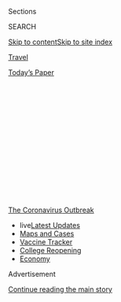 <div id="app">

<div>

<div>

<div>

<div class="NYTAppHideMasthead css-1q2w90k e1suatyy0">

<div class="section css-ui9rw0 e1suatyy2">

<div class="css-eph4ug er09x8g0">

<div class="css-6n7j50">

</div>

<span class="css-1dv1kvn">Sections</span>

<div class="css-10488qs">

<span class="css-1dv1kvn">SEARCH</span>

</div>

[Skip to content](#site-content)[Skip to site
index](#site-index)

</div>

<div id="masthead-section-label" class="css-1wr3we4 eaxe0e00">

[Travel](https://www.nytimes3xbfgragh.onion/section/travel)

</div>

<div class="css-10698na e1huz5gh0">

</div>

</div>

<div id="masthead-bar-one" class="section hasLinks css-15hmgas e1csuq9d3">

<div class="css-uqyvli e1csuq9d0">

</div>

<div class="css-1uqjmks e1csuq9d1">

</div>

<div class="css-9e9ivx">

[](https://myaccount.nytimes3xbfgragh.onion/auth/login?response_type=cookie&client_id=vi)

</div>

<div class="css-1bvtpon e1csuq9d2">

[Today’s
Paper](https://www.nytimes3xbfgragh.onion/section/todayspaper)

</div>

</div>

</div>

</div>

<div data-aria-hidden="false">

<div id="site-content" data-role="main">

<div>

<div class="css-1aor85t" style="opacity:0.000000001;z-index:-1;visibility:hidden">

<div class="css-1hqnpie">

<div class="css-epjblv">

<span class="css-17xtcya">[Travel](/section/travel)</span><span class="css-x15j1o">|</span><span class="css-fwqvlz">The
New College
Drop-Off</span>

</div>

<div class="css-k008qs">

<div class="css-1iwv8en">

<span class="css-18z7m18"></span>

<div>

</div>

</div>

<span class="css-1n6z4y">https://nyti.ms/3f4jxKg</span>

<div class="css-1705lsu">

<div class="css-4xjgmj">

<div class="css-4skfbu" data-role="toolbar" data-aria-label="Social Media Share buttons, Save button, and Comments Panel with current comment count" data-testid="share-tools">

  - 
  - 
  - 
  - 
    
    <div class="css-6n7j50">
    
    </div>

  - 
  - 

</div>

</div>

</div>

</div>

</div>

</div>

<div id="NYT_TOP_BANNER_REGION" class="css-13pd83m">

<div>

<div id="styln-prism-menu-1592847958612" class="section interactive-content interactive-size-medium css-1edisqu">

<div class="css-17ih8de interactive-body">

<div id="scroll-container" class="css-1gj85ro">

[<span class="styln-title-wrap"><span class="css-1pje3qr">The
Coronavirus</span><span class="css-1pje3qr">
Outbreak</span></span>](https://www.nytimes3xbfgragh.onion/news-event/coronavirus?action=click&pgtype=Article&state=default&region=TOP_BANNER&context=storylines_menu)

  - <span class="css-kqxiym" data-emphasize="true">live</span>[Latest
    Updates](https://www.nytimes3xbfgragh.onion/2020/08/04/world/coronavirus-cases.html?action=click&pgtype=Article&state=default&region=TOP_BANNER&context=storylines_menu)
  - [Maps and
    Cases](https://www.nytimes3xbfgragh.onion/interactive/2020/us/coronavirus-us-cases.html?action=click&pgtype=Article&state=default&region=TOP_BANNER&context=storylines_menu)
  - [Vaccine
    Tracker](https://www.nytimes3xbfgragh.onion/interactive/2020/science/coronavirus-vaccine-tracker.html?action=click&pgtype=Article&state=default&region=TOP_BANNER&context=storylines_menu)
  - [College
    Reopening](https://www.nytimes3xbfgragh.onion/2020/08/02/us/covid-college-reopening.html?action=click&pgtype=Article&state=default&region=TOP_BANNER&context=storylines_menu)
  - [Economy](https://www.nytimes3xbfgragh.onion/live/2020/08/04/business/stock-market-today-coronavirus?action=click&pgtype=Article&state=default&region=TOP_BANNER&context=storylines_menu)

</div>

</div>

</div>

</div>

</div>

<div id="top-wrapper" class="css-1sy8kpn">

<div id="top-slug" class="css-l9onyx">

Advertisement

</div>

[Continue reading the main
story](#after-top)

<div class="ad top-wrapper" style="text-align:center;height:100%;display:block;min-height:250px">

<div id="top" class="place-ad" data-position="top" data-size-key="top">

</div>

</div>

<div id="after-top">

</div>

</div>

<div>

<div id="sponsor-wrapper" class="css-1hyfx7x">

<div id="sponsor-slug" class="css-19vbshk">

Supported by

</div>

[Continue reading the main
story](#after-sponsor)

<div id="sponsor" class="ad sponsor-wrapper" style="text-align:center;height:100%;display:block">

</div>

<div id="after-sponsor">

</div>

</div>

<div class="css-186x18t">

</div>

<div class="css-1vkm6nb ehdk2mb0">

# The New College Drop-Off

</div>

A bittersweet family tradition has become an exercise in risk
assessment, logistics and trying to understand ever-changing rules.

<div class="css-79elbk" data-testid="photoviewer-wrapper">

<div class="css-z3e15g" data-testid="photoviewer-wrapper-hidden">

</div>

<div class="css-1a48zt4 ehw59r15" data-testid="photoviewer-children">

![<span class="css-16f3y1r e13ogyst0" data-aria-hidden="true">Matthew
and Audrey Lorence outside their home in Needham, Mass. Their parents,
Jean and Mark, are struggling to best get the college students —
Matthew, a junior at New York University, and Audrey, a first-year at
University of Pittsburgh — to school. Younger siblings Meredith and Luke
usually take part in this family tradition. No dice this
year.</span><span class="css-cnj6d5 e1z0qqy90" itemprop="copyrightHolder"><span class="css-1ly73wi e1tej78p0">Credit...</span><span><span>Katherine
Taylor for The New York
Times</span></span></span>](https://static01.graylady3jvrrxbe.onion/images/2020/07/28/travel/28college/merlin_175044948_c9c97e00-b9bd-4332-8ad5-f1d0520b78ab-articleLarge.jpg?quality=75&auto=webp&disable=upscale)

</div>

</div>

<div class="css-18e8msd">

<div class="css-vp77d3 epjyd6m0">

<div class="css-1baulvz">

By <span class="css-1baulvz last-byline" itemprop="name">Julie
Weed</span>

</div>

</div>

  - 
    
    <div class="css-ld3wwf e16638kd2">
    
    Published July 29, 2020Updated July 31,
    2020
    
    </div>

  - 
    
    <div class="css-4xjgmj">
    
    <div class="css-pvvomx" data-role="toolbar" data-aria-label="Social Media Share buttons, Save button, and Comments Panel with current comment count" data-testid="share-tools">
    
      - 
      - 
      - 
      - 
        
        <div class="css-6n7j50">
        
        </div>
    
      - 
      - 
    
    </div>
    
    </div>

</div>

</div>

<div class="section meteredContent css-1r7ky0e" name="articleBody" itemprop="articleBody">

<div class="css-1fanzo5 StoryBodyCompanionColumn">

<div class="css-53u6y8">

Maureen Rayhill of Seattle sounds like a public health official as she
describes the current process for coronavirus testing, rattling off
research she’s done on in-person testing centers versus mail-order
companies and how their turnaround times for results compare. But she’s
not. She’s a mother, just trying to get her oldest child to college.

The poignant annual tradition of college drop-off — parents driving the
new, nervous college student to school, bringing along brothers and
sisters to see their sibling’s new home, setting up the tiny dorm room
together, sharing one last meal with the entire family, then waving
goodbye as the almost-adult runs off with a big pack of possible new
best friends — has become the latest family milestone rendered almost
unrecognizable by the coronavirus pandemic.

Ms. Rayhill, 49, has already canceled the family vacation in Maine that
she had dreamed of taking before bringing Corrigan to Colby College in
Waterville next month. Instead, the retired nurse and homemaker is
frantically caught up with how to get a virus test done within 72 hours
of departure to meet the Maine state requirements, when current test
results are taking up to five days to be returned.

“It’s nothing like what we thought it would be,” she says.

The drop-off has always been a momentous trip, fraught with strong
emotions felt by parents and children alike. Now pile on the additional
stress of Covid-19. Families need to navigate how to best get to campus
while minimizing their exposure to the virus, all while trying to adhere
to changing and often confusing school and state health, safety and
travel rules.

</div>

</div>

<div class="css-1fanzo5 StoryBodyCompanionColumn">

<div class="css-53u6y8">

“When we dropped off my son three years ago, the whole family went and
it was this bittersweet fun event for us all,” said Mark Lorence of
Needham, Mass., as he recalled the first trip to leave his oldest son,
Matthew, at New York University. This fall will likely see Mr. Lorence,
58, driving down to New York, with masks and food from home, and back
again in one day. “Now we have Plan A, B and C, depending on what’s
going on.”

Randy Dunbar, a father trying to coordinate the cross-country trip for
his daughter, Alex, from Colorado to North Carolina, echoed the
sentiment.

“It’s supposed to be a time to contemplate this great goodbye,” he said.
“But I’m thinking, ‘Where am I allowed to
park?’”

<div class="css-79elbk" data-testid="photoviewer-wrapper">

<div class="css-z3e15g" data-testid="photoviewer-wrapper-hidden">

</div>

<div class="css-1a48zt4 ehw59r15" data-testid="photoviewer-children">

<div class="css-zgakxe erfvjey0">

<span class="css-1ly73wi e1tej78p0">Image</span>

<div class="css-zjzyr8">

<div data-testid="lazyimage-container" style="height:515.5555555555555px">

</div>

</div>

</div>

<span class="css-16f3y1r e13ogyst0" data-aria-hidden="true">Corrigan
Rayhill in Seattle, packing for Colby
College.</span><span class="css-cnj6d5 e1z0qqy90" itemprop="copyrightHolder"><span class="css-1ly73wi e1tej78p0">Credit...</span><span>Reeny
Rayhill</span></span>

</div>

</div>

## Logistics at the state, college and personal level

Complications and confusion come way before those campus gates. Nearly
half of the country’s states currently have [statewide travel
restrictions](https://www.nytimes3xbfgragh.onion/2020/07/10/travel/state-travel-restrictions.html),
with various degrees of self-quarantines orders — encouraged, strongly
encouraged, mandatory — not to mention suggested or required testing.
Some counties, metro areas or municipalities have issued their own rules
for travelers.

</div>

</div>

<div class="css-1fanzo5 StoryBodyCompanionColumn">

<div class="css-53u6y8">

New York is one of many states with extremely strict travel policies,
requiring anyone traveling from Puerto Rico, Washington, D.C., and [34
other
states](https://coronavirus.health.ny.gov/covid-19-travel-advisory) —
those with high infection rates — to self-quarantine for 14
days.

<div id="NYT_MAIN_CONTENT_1_REGION" class="css-9tf9ac">

<div>

<div id="styln-covid-updates-world" class="section interactive-content interactive-size-medium css-1ftcdic">

<div class="css-17ih8de interactive-body">

<div id="styln-briefing-block" data-asset-id="QXJ0aWNsZTpueXQ6Ly9hcnRpY2xlLzNhNGMwYWI5LWIwY2QtNWQwOS1hZTgwLTdjMGU3ZTA1OWQ2OA==">

<div class="briefing-block-header-section">

# [Latest Updates: Global Coronavirus Outbreak](https://www.nytimes3xbfgragh.onion/2020/08/04/world/coronavirus-cases.html?action=click&pgtype=Article&state=default&region=MAIN_CONTENT_1&context=storylines_live_updates)

<div class="briefing-block-ts">

Updated 2020-08-05T07:58:24.076Z

</div>

</div>

  - [As talks drag on, McConnell signals openness to jobless aid
    extension, and negotiators agree on a
    deadline.](https://www.nytimes3xbfgragh.onion/2020/08/04/world/coronavirus-cases.html?action=click&pgtype=Article&state=default&region=MAIN_CONTENT_1&context=storylines_live_updates#link-762df92)
  - [Novavax sees encouraging results from two studies of its
    experimental
    vaccine.](https://www.nytimes3xbfgragh.onion/2020/08/04/world/coronavirus-cases.html?action=click&pgtype=Article&state=default&region=MAIN_CONTENT_1&context=storylines_live_updates#link-1228a480)
  - [Mississippians must now wear masks in public, governor
    says.](https://www.nytimes3xbfgragh.onion/2020/08/04/world/coronavirus-cases.html?action=click&pgtype=Article&state=default&region=MAIN_CONTENT_1&context=storylines_live_updates#link-794484ed)

<div class="briefing-block-footer">

<div class="briefing-block-footer-meta">

[See more
updates](https://www.nytimes3xbfgragh.onion/2020/08/04/world/coronavirus-cases.html?action=click&pgtype=Article&state=default&region=MAIN_CONTENT_1&context=storylines_live_updates)

</div>

<div class="briefing-block-briefinglinks">

<span>More live coverage:</span>
[Markets](https://www.nytimes3xbfgragh.onion/live/2020/08/04/business/stock-market-today-coronavirus?action=click&pgtype=Article&state=default&region=MAIN_CONTENT_1&context=storylines_live_updates)

</div>

</div>

</div>

</div>

</div>

</div>

</div>

Jennifer Overholt of Menlo Park, Calif., 56, said she paged through
screen after screen of quarantine-related comments and questions on a
Facebook page for parents of students attending Rensselaer Polytechnic
Institute in Troy, N.Y., where her son, Cole Mediratta, will go for his
sophomore year.

“There’s worry and concern,” said Ms. Overholt, a nonprofit executive.
First-year parents, who already had questions, like whether rice cookers
are allowed in dorm rooms, are now wondering where their child will be
quarantined if they test positive for the virus.

Two questions about travel bubbled up again and again. Does a 14-day
quarantine mean that if you arrive in New York, you have to stay for 14
days? (No, [you can leave anytime, but must quarantine the whole time
you are in the
state](https://coronavirus.health.ny.gov/system/files/documents/2020/06/interimguidance_traveladvisory.pdf).)
Do you have to quarantine if your home state is not on the restricted
list, but you drive through a hot zone state on the way to New York?
([Not](https://coronavirus.health.ny.gov/system/files/documents/2020/06/interimguidance_traveladvisory.pdf)
[as long as you spent fewer than 24 hours in hot zone
states](https://coronavirus.health.ny.gov/system/files/documents/2020/06/interimguidance_traveladvisory.pdf).)

“It was kind of overwhelming, so I stopped looking,” she said.

Parents are discovering that, regardless of what guidelines are posted,
policies are changing with new data and little notice almost daily.
Washington, D.C., home to around 20 colleges and universities, announced
last Friday that beginning this Monday, travelers coming into the city
from a high-risk area need to self-quarantine for 14 days. This group
includes students. The only silver lining: [Travel that brings people
into the area for less than 24 hours is
allowed](https://coronavirus.dc.gov/page/mayor%E2%80%99s-order-2020-081-requirement-self-quarantine-after-non-essential-travel-during-covid-19),
so parents can drop-off students. No lingering.

The area’s schools are now determining how to comply. The order is so
new and has such broad implications that colleges did not immediately
specify how they would respond. A spokeswoman at Georgetown University,
Ruth McBain, wrote in an email that officials were reviewing the new
order and would ensure that the schools reopening plan would comply with
the district’s guidance.

But families across the country are waiting for details to be finalized.

Mr. Dunbar, a management consultant who will be taking his daughter from
their home in Boulder, Colo., to the University of North Carolina in
Chapel Hill, said he’s already had to change their flights three times
as Alex’s move-in dates shifted. His wife, Shawna, he said, spends about
an hour a day scanning the school’s website for new information and
comparing plans with friends who are also sending offspring to college.

</div>

</div>

<div class="css-1fanzo5 StoryBodyCompanionColumn">

<div class="css-53u6y8">

They are laser-focused on the latest updates from other schools, Mr.
Dunbar, 57, said, “because it seems like when one rolls out a new
policy, others follow it.”

Other parents may have their offspring around the house a bit longer.

Mr. Lorence, the management consultant from Needham, Mass., expected to
drop off Matthew at New York University in August. But just last week
Matthew decided to stay home until October. His classes are all online,
and his musical performance was canceled. He thinks a later move-in
would perhaps help him snag an apartment with reduced rent.

Meanwhile, the Lorences’ oldest daughter, Audrey, will be a first-year
student at University of Pittsburgh. For her drop-off in mid-August, the
entire family (Mark, his wife, Jean, and younger siblings Meredith and
Luke) wanted to go along for the ride. Now it will only be the parents,
and they struggled on whether to stay with family in town — grandparents
or an uncle’s family usually host them. This year, they decided to stay
in a hotel.

“Uncertainty is the word to describe it,” Mr. Lorence said.

## To fly or drive

Other families are deciding to fly or drive. Sure, air circulation on
planes is excellent, and the journey should be shorter, but it’s hard to
know [how full the flight will
be](https://www.nytimes3xbfgragh.onion/2020/07/21/travel/crowded-flights-coronavirus.html)
or if flight attendants will be enforcing mask-wearing. There are also
[fewer nonstop flights between smaller
cities](https://www.nytimes3xbfgragh.onion/2020/04/09/travel/coronavirus-regional-airports-cancellations.html),
fewer flights period, and airlines have been frequently changing times
and dates of flights to optimize revenues. All these headaches from the
air need to be weighed against a drive that might require hours in the
car, food stops and a hotel stay.

The Feder-Johnson family of Madison, Wis., typically flies to New
Orleans each school year, to drop off their daughter, Nora, at Tulane
University. This year, mother, father and daughter are driving the 14
hours each way. At restroom and fuel stops, Nora’s mother, Elizabeth
Feder, a public health researcher, will be looking to see if the people
around her are taking the necessary precautions.

“If we pull into a gas station and the people there aren’t wearing
masks, we’ll go on by to the next one,” Dr. Feder, 62, said.

Louisiana has had more than [100,000 Covid
cases](https://eur01.safelinks.protection.outlook.com/?url=https%3A%2F%2Fwww.nytimes3xbfgragh.onion%2Finteractive%2F2020%2Fus%2Flouisiana-coronavirus-cases.html&data=02%7C01%7C%7Cf98faf91db4c457cd27e08d82cdc651d%7C84df9e7fe9f640afb435aaaaaaaaaaaa%7C1%7C0%7C637308672381698693&sdata=VRikgzNv7F%2B0pyPzti%2FBaZGxDJK0RPTBOb7Ya7c7ssM%3D&reserved=0)
(including a significant increase in July), so when they arrive in New
Orleans, instead of exploring the sights, hearing live music and eating
at favorite restaurants as they did in years past, the family plans to
eat takeout and make “essential trips only” to help Nora set up her
home. Household items will be ordered online and picked up curbside.

</div>

</div>

<div class="css-1fanzo5 StoryBodyCompanionColumn">

<div class="css-53u6y8">

Finding a hotel for their short stay has been a worry. “The websites of
the national chains make the cleaning sound so thorough you could do
surgery in their rooms,” Ms. Feder said, but it’s hard to know what a
particular property is doing.

Even packing for the college student is different this year. With
concerns that the virus may flare on campus and cause the school to shut
down, Gina Anstey, 48, is sending her daughter Elise from Seattle to her
first year at Fordham University in New York City with just two large
suitcases, eschewing everything but the
essentials.

<div id="NYT_MAIN_CONTENT_3_REGION" class="css-9tf9ac">

<div>

<div id="styln-prism-freeform-1594220623585" class="section interactive-content interactive-size-medium css-1ftcdic">

<div class="css-17ih8de interactive-body">

<div id="prism-freeform-block-85410" class="css-19mumt8" data-role="complementary" data-storyline="The Coronavirus Outbreak" data-truncated="true" tabindex="0">

<div class="css-a8d9oz">

<div class="css-eb027h">

[](https://www.nytimes3xbfgragh.onion/news-event/coronavirus?action=click&pgtype=Article&state=default&region=MAIN_CONTENT_3&context=storylines_faq)

### The Coronavirus Outbreak ›

#### Frequently Asked Questions

Updated August 4, 2020

  - #### I have antibodies. Am I now immune?
    
      - As of right now,[that seems likely, for at least several
        months.](https://www.nytimes3xbfgragh.onion/2020/07/22/health/covid-antibodies-herd-immunity.html?action=click&pgtype=Article&state=default&region=MAIN_CONTENT_3&context=storylines_faq)
        There have been frightening accounts of people suffering what
        seems to be a second bout of Covid-19. But experts say these
        patients may have a drawn-out course of infection, with the
        virus taking a slow toll weeks to months after initial exposure.
        People infected with the coronavirus typically
        [produce](https://www.nature.com/articles/s41586-020-2456-9)
        immune molecules called antibodies, which are [protective
        proteins made in response to an
        infection](https://www.nytimes3xbfgragh.onion/2020/05/07/health/coronavirus-antibody-prevalence.html?action=click&pgtype=Article&state=default&region=MAIN_CONTENT_3&context=storylines_faq)[.
        These antibodies
        may](https://www.nytimes3xbfgragh.onion/2020/05/07/health/coronavirus-antibody-prevalence.html?action=click&pgtype=Article&state=default&region=MAIN_CONTENT_3&context=storylines_faq)
        last in the body [only two to three
        months](https://www.nature.com/articles/s41591-020-0965-6),
        which may seem worrisome, but that’s perfectly normal after an
        acute infection subsides, said Dr. Michael Mina, an immunologist
        at Harvard University. It may be possible to get the coronavirus
        again, but it’s highly unlikely that it would be possible in a
        short window of time from initial infection or make people
        sicker the second time.

  - #### I’m a small-business owner. Can I get relief?
    
      - The [stimulus bills enacted in
        March](https://www.nytimes3xbfgragh.onion/article/small-business-loans-stimulus-grants-freelancers-coronavirus.html?action=click&pgtype=Article&state=default&region=MAIN_CONTENT_3&context=storylines_faq)
        offer help for the millions of American small businesses. Those
        eligible for aid are businesses and nonprofit organizations with
        fewer than 500 workers, including sole proprietorships,
        independent contractors and freelancers. Some larger companies
        in some industries are also eligible. The help being offered,
        which is being managed by the Small Business Administration,
        includes the Paycheck Protection Program and the Economic Injury
        Disaster Loan program. But lots of folks have [not yet seen
        payouts.](https://www.nytimes3xbfgragh.onion/interactive/2020/05/07/business/small-business-loans-coronavirus.html?action=click&pgtype=Article&state=default&region=MAIN_CONTENT_3&context=storylines_faq)
        Even those who have received help are confused: The rules are
        draconian, and some are stuck sitting on [money they don’t know
        how to
        use.](https://www.nytimes3xbfgragh.onion/2020/05/02/business/economy/loans-coronavirus-small-business.html?action=click&pgtype=Article&state=default&region=MAIN_CONTENT_3&context=storylines_faq)
        Many small-business owners are getting less than they expected
        or [not hearing anything at
        all.](https://www.nytimes3xbfgragh.onion/2020/06/10/business/Small-business-loans-ppp.html?action=click&pgtype=Article&state=default&region=MAIN_CONTENT_3&context=storylines_faq)

  - #### What are my rights if I am worried about going back to work?
    
      - Employers have to provide [a safe
        workplace](https://www.osha.gov/SLTC/covid-19/standards.html)
        with policies that protect everyone equally. [And if one of your
        co-workers tests positive for the coronavirus, the
        C.D.C.](https://www.nytimes3xbfgragh.onion/article/coronavirus-money-unemployment.html?action=click&pgtype=Article&state=default&region=MAIN_CONTENT_3&context=storylines_faq)
        has said that [employers should tell their
        employees](https://www.cdc.gov/coronavirus/2019-ncov/community/guidance-business-response.html)
        -- without giving you the sick employee’s name -- that they may
        have been exposed to the virus.

  - #### Should I refinance my mortgage?
    
      - [It could be a good
        idea,](https://www.nytimes3xbfgragh.onion/article/coronavirus-money-unemployment.html?action=click&pgtype=Article&state=default&region=MAIN_CONTENT_3&context=storylines_faq)
        because mortgage rates have [never been
        lower.](https://www.nytimes3xbfgragh.onion/2020/07/16/business/mortgage-rates-below-3-percent.html?action=click&pgtype=Article&state=default&region=MAIN_CONTENT_3&context=storylines_faq)
        Refinancing requests have pushed mortgage applications to some
        of the highest levels since 2008, so be prepared to get in line.
        But defaults are also up, so if you’re thinking about buying a
        home, be aware that some lenders have tightened their standards.

  - #### What is school going to look like in September?
    
      - It is unlikely that many schools will return to a normal
        schedule this fall, requiring the grind of [online
        learning](https://www.nytimes3xbfgragh.onion/2020/06/05/us/coronavirus-education-lost-learning.html?action=click&pgtype=Article&state=default&region=MAIN_CONTENT_3&context=storylines_faq),
        [makeshift child
        care](https://www.nytimes3xbfgragh.onion/2020/05/29/us/coronavirus-child-care-centers.html?action=click&pgtype=Article&state=default&region=MAIN_CONTENT_3&context=storylines_faq)
        and [stunted
        workdays](https://www.nytimes3xbfgragh.onion/2020/06/03/business/economy/coronavirus-working-women.html?action=click&pgtype=Article&state=default&region=MAIN_CONTENT_3&context=storylines_faq)
        to continue. California’s two largest public school districts —
        Los Angeles and San Diego — said on July 13, that [instruction
        will be remote-only in the
        fall](https://www.nytimes3xbfgragh.onion/2020/07/13/us/lausd-san-diego-school-reopening.html?action=click&pgtype=Article&state=default&region=MAIN_CONTENT_3&context=storylines_faq),
        citing concerns that surging coronavirus infections in their
        areas pose too dire a risk for students and teachers. Together,
        the two districts enroll some 825,000 students. They are the
        largest in the country so far to abandon plans for even a
        partial physical return to classrooms when they reopen in
        August. For other districts, the solution won’t be an
        all-or-nothing approach. [Many
        systems](https://bioethics.jhu.edu/research-and-outreach/projects/eschool-initiative/school-policy-tracker/),
        including the nation’s largest, New York City, are devising
        [hybrid
        plans](https://www.nytimes3xbfgragh.onion/2020/06/26/us/coronavirus-schools-reopen-fall.html?action=click&pgtype=Article&state=default&region=MAIN_CONTENT_3&context=storylines_faq)
        that involve spending some days in classrooms and other days
        online. There’s no national policy on this yet, so check with
        your municipal school system regularly to see what is happening
        in your
community.

<div id="styln-survey-component-85410" class="styln-survey-component" data-surveyname="faq" data-surveystoryline="coronavirus">

</div>

</div>

<div class="css-6mllg9">

</div>

<div class="css-pmm6ed">

<span class="css-5gimkt"></span>

</div>

</div>

</div>

</div>

</div>

</div>

</div>

“They might decide on a dime, ‘you gotta go’ and she’ll have to take it
all home again,” said Ms. Anstey, a philanthropic consultant.

For some students, that heartbreaking scenario became real before they
even arrived. On July 20, Spelman College in Atlanta made the decision
to [move instruction
online](https://www.spelman.edu/academics/path-forward-2020-21). Just
three weeks earlier the school had announced a plan to welcome students
back to campus, but in that short period, the health crisis worsened.
Other schools, from Occidental College in California to Lafayette
College in Pennsylvania, are following suit to help ensure the safety of
their students and faculty.

## Get in, get settled, get out

Once on campus, forget the once-common niceties like parent orientations
and let’s-get-to-know-you coffees. No more chitchat with your child’s
new roommate and their family, or meanderings around campus to check out
the new science lab.

The 19-page move-in guide issued by the University of North Carolina,
Chapel Hill this year asks families to “leave as soon as is possible
once all student belongings have been brought to their rooms.” Like many
other schools, it also has limits on how many helpers can enter the dorm
and asks families to [share the elevator with their own move-in
group](https://housing.unc.edu/sites/housing.unc.edu/files/Move-In%20Guide%2020-21.pdf)
only.

Stores and restaurants, used to welcoming the influx of back-to-school
families, are under new rules as well. North Carolina restaurants are
under [orders to separate tables of diners by six feet and to operate at
no more than 50 percent
capacity](https://files.nc.gov/covid/documents/guidance/NCDHHS-Interim-Guidance-for-Restaurants-Phase-2.pdf).
Mr. Dunbar and Alex have decided not to dine anywhere indoors, and were
relieved to learn that their favorite fried chicken on biscuits from
Time Out in Chapel Hill was available for takeout.

</div>

</div>

<div class="css-1fanzo5 StoryBodyCompanionColumn">

<div class="css-53u6y8">

The two are avoiding going inside stores as well by ordering dorm
essentials to be shipped to a friend’s house in town where they will
pick them up. “There’s an overwhelming focus on logistics,” Mr. Dunbar
said.

## Get tested

Students who arrive on campus should expect a heightened focus on
health. The University of Idaho will [test all students returning to the
Moscow
campus](https://www.uidaho.edu/-/media/UIdaho-Responsive/Files/health-clinic/covid-19/memos/memo-200716-green.pdf)
in August. Colby College will test students a number of times during the
first few weeks of school, and they [will not be allowed to
leave](https://covid19.colby.edu/fall-2020-planning/) the state until
the end of the academic term.

Cornell University, in upstate New York, is asking all students to
quarantine at home for two weeks before departure and all will be
[tested when they arrive in
Ithaca](https://covid.cornell.edu/students/move-in/). In addition,
students arriving from the many [states under Governor Cuomo’s executive
travel
order](https://coronavirus.health.ny.gov/covid-19-travel-advisory) will
need to quarantine in New York State, or another state that is not on
the New York list before stepping onto campus. Students scheduled to
live in dorms had been told they would be asked to quarantine in a
Cornell-provided location, but now they are expected to quarantine
themselves before arriving on campus, or take classes online until their
state comes off the list. [Parents are not allowed into the
dorms](https://covid.cornell.edu/students/move-in/) during move-in or at
any time during the fall semester.

Some parents ultimately are deciding to send their offspring to school
by themselves, particularly if they are returning students. Ms.
Overholt’s son, Cole, will travel alone from California to begin his
second year at Rensselaer. Ms. Overholt was planning to accompany him,
but then the virus hit.

“I don’t see any reason I should get on a plane right now,” she said,
assured that Cole is capable of moving himself in. “I don’t need to add
to the problem.”

Indeed, college students are much less likely than their parents to get
very sick from the coronavirus. You could say that part of growing up is
learning to be safe. At least that hasn’t changed.

</div>

</div>

<div>

</div>

<div class="css-1fanzo5 StoryBodyCompanionColumn">

<div class="css-53u6y8">

***Follow New York Times Travel***
*on*[*Instagram*](https://www.instagram.com/nytimestravel/)*,*[*Twitter*](https://twitter.com/nytimestravel)
*and*[*Facebook*](https://www.facebookcorewwwi.onion/nytimestravel/)*.
And*[*sign up for our weekly Travel Dispatch
newsletter*](https://www.nytimes3xbfgragh.onion/newsletters/traveldispatch)
*to receive expert tips on traveling smarter and inspiration for your
next vacation.*

</div>

</div>

</div>

<div>

</div>

<div>

</div>

<div>

</div>

<div>

<div id="bottom-wrapper" class="css-1ede5it">

<div id="bottom-slug" class="css-l9onyx">

Advertisement

</div>

[Continue reading the main
story](#after-bottom)

<div id="bottom" class="ad bottom-wrapper" style="text-align:center;height:100%;display:block;min-height:90px">

</div>

<div id="after-bottom">

</div>

</div>

</div>

</div>

</div>

## Site Index

<div>

</div>

## Site Information Navigation

  - [© <span>2020</span> <span>The New York Times
    Company</span>](https://help.nytimes3xbfgragh.onion/hc/en-us/articles/115014792127-Copyright-notice)

<!-- end list -->

  - [NYTCo](https://www.nytco.com/)
  - [Contact
    Us](https://help.nytimes3xbfgragh.onion/hc/en-us/articles/115015385887-Contact-Us)
  - [Work with us](https://www.nytco.com/careers/)
  - [Advertise](https://nytmediakit.com/)
  - [T Brand Studio](http://www.tbrandstudio.com/)
  - [Your Ad
    Choices](https://www.nytimes3xbfgragh.onion/privacy/cookie-policy#how-do-i-manage-trackers)
  - [Privacy](https://www.nytimes3xbfgragh.onion/privacy)
  - [Terms of
    Service](https://help.nytimes3xbfgragh.onion/hc/en-us/articles/115014893428-Terms-of-service)
  - [Terms of
    Sale](https://help.nytimes3xbfgragh.onion/hc/en-us/articles/115014893968-Terms-of-sale)
  - [Site
    Map](https://spiderbites.nytimes3xbfgragh.onion)
  - [Help](https://help.nytimes3xbfgragh.onion/hc/en-us)
  - [Subscriptions](https://www.nytimes3xbfgragh.onion/subscription?campaignId=37WXW)

</div>

</div>

</div>

</div>
